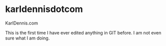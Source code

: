 karldennisdotcom
================

KarlDennis.com

This is the first time I have ever edited anything in GIT before. I am not even sure what I am doing.